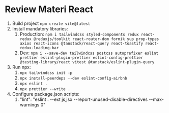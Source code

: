 # Review Materi React
1. Build project `npm create vite@latest`
2. Install mandatory libraries:
   1. Production: `npm i tailwindcss styled-components redux react-redux @reduxjs/toolkit react-router-dom formik yup prop-types axios react-icons @tanstack/react-query react-toastify react-redux-loading-bar`
   2. Dev: `npm i --save-dev tailwindcss postcss autoprefixer eslint prettier eslint-plugin-prettier eslint-config-prettier @testing-library/react vitest @tanstack/eslint-plugin-query`
3. Run npx:
   1. `npx tailwindcss init -p` <!-- generate tailwind and postcss config -->
   2. `npx install-peerdeps --dev eslint-config-airbnb` <!-- deprecated? -->
   3. `npx eslint .`
   4. `npx prettier --write .`
4. Configure package.json scripts:
   1. "lint": "eslint . --ext js,jsx --report-unused-disable-directives --max-warnings 0"
